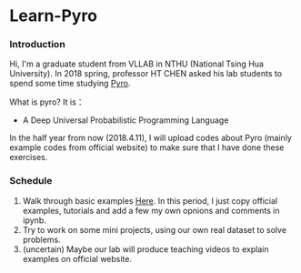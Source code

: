 # Learn-Pyro

### Introduction
Hi, I'm a graduate student from VLLAB in NTHU (National Tsing Hua University).
In 2018 spring, professor HT CHEN asked his lab students to spend some time studying [Pyro](http://pyro.ai/).

What is pyro? It is：
+ A Deep Universal Probabilistic Programming Language

In the half year from now (2018.4.11), I will upload codes about Pyro (mainly example codes from official website) to make sure that I have done these exercises.

### Schedule
1. Walk through basic examples [Here](http://pyro.ai/examples/).  In this period, I just copy official examples, tutorials and add a few my own opnions and comments in ipynb.
2. Try to work on some mini projects, using our own real dataset to solve problems.
3. (uncertain) Maybe our lab will produce teaching videos to explain examples on official website. 

